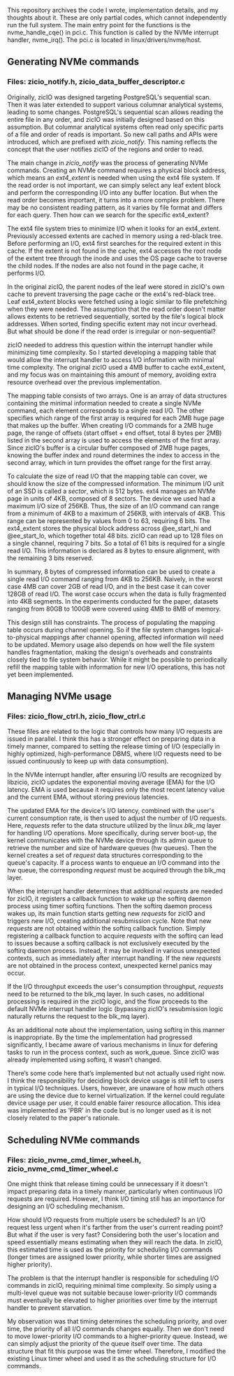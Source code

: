 This repository archives the code I wrote, implementation details, and my thoughts about it. These are only partial codes, which cannot independently run the full system. The main entry point for the functions is the nvme_handle_cqe() in pci.c. This function is called by the NVMe interrupt handler, nvme_irq(). The pci.c is located in linux/drivers/nvme/host.

## Generating NVMe commands

### Files: zicio_notify.h, zicio_data_buffer_descriptor.c

Originally, zicIO was designed targeting PostgreSQL's sequential scan. Then it was later extended to support various columnar analytical systems, leading to some changes. PostgreSQL's sequential scan allows reading the entire file in any order, and zicIO was initially designed based on this assumption. But columnar analytical systems often read only specific parts of a file and order of reads is important. So new call paths and APIs were introduced, which are prefixed with 
*zicio_notify*. This naming reflects the concept that the user notifies zicIO of the regions and order to read.

The main change in *zicio_notify* was the process of generating NVMe commands. Creating an NVMe command requires a physical block address, which means an *ext4_extent* is needed when using the ext4 file system. If the read order is not important, we can simply select any leaf extent block and perform the corresponding I/O into any buffer location. But when the read order becomes important, it turns into a more complex problem. There may be no consistent reading pattern, as it varies by file format and differs for each query. Then how can we search for the specific ext4_extent?

The ext4 file system tries to minimize I/O when it looks for an ext4_extent. Previously accessed extents are cached in memory using a red-black tree. Before performing an I/O, ext4 first searches for the required extent in this cache. If the extent is not found in the cache, ext4 accesses the root node of the extent tree through the inode and uses the OS page cache to traverse the child nodes. If the nodes are also not found in the page cache, it performs I/O.

In the original zicIO, the parent nodes of the leaf were stored in zicIO's own cache to prevent traversing the page cache or the ext4's red-black tree. Leaf ext4_extent blocks were fetched using a logic similar to file prefetching when they were needed. The assumption that the read order doesn't matter allows extents to be retrieved sequentially, sorted by the file's logical block addresses. When sorted, finding specific extent may not incur overhead. But what should be done if the read order is irregular or non-sequential?

zicIO needed to address this question within the interrupt handler while minimizing time complexity. So I started developing a mapping table that would allow the interrupt handler to access I/O information with minimal time complexity. The original zicIO used a 4MB buffer to cache ext4_extent, and my focus was on maintaining this amount of memory, avoiding extra resource overhead over the previous implementation.

The mapping table consists of two arrays. One is an array of data structures containing the minimal information needed to create a single NVMe command, each element corresponds to a single read I/O. The other specifies which range of the first array is required for each 2MB huge page that makes up the buffer. When creating I/O commands for a 2MB huge page, the range of offsets (start offset + end offset, total 8 bytes per 2MB) listed in the second array is used to access the elements of the first array. Since zicIO's buffer is a circular buffer composed of 2MB huge pages, knowing the buffer index and round determines the index to access in the second array, which in turn provides the offset range for the first array.

To calculate the size of read I/O that the mapping table can cover, we should know the size of the compressed information. The minimum I/O unit of an SSD is called a *sector*, which is 512 bytes. ext4 manages an NVMe page in units of 4KB, composed of 8 sectors. The device we used had a maximum I/O size of 256KB. Thus, the size of an I/O command can range from a minimum of 4KB to a maximum of 256KB, with intervals of 4KB. This range can be represented by values from 0 to 63, requiring 6 bits. The ext4_extent stores the physical block address across @ee_start_hi and @ee_start_lo, which together total 48 bits. zicIO can read up to 128 files on a single channel, requiring 7 bits. So a total of 61 bits is required for a single read I/O. This information is declared as 8 bytes to ensure alignment, with the remaining 3 bits reserved.

In summary, 8 bytes of compressed information can be used to create a single read I/O command ranging from 4KB to 256KB. Naively, in the worst case 4MB can cover 2GB of read I/O, and in the best case it can cover 128GB of read I/O. The worst case occurs when the data is fully fragmented into 4KB segments. In the experiments conducted for the paper, datasets ranging from 80GB to 100GB were covered using 4MB to 8MB of memory. 

This design still has constraints. The process of populating the mapping table occurs during channel opening. So if the file system changes logical-to-physical mappings after channel opening, affected information will need to be updated. Memory usage also depends on how well the file system handles fragmentation, making the design's overheads and constraints closely tied to file system behavior. While it might be possible to periodically refill the mapping table with information for new I/O operations, this has not yet been implemented.

## Managing NVMe usage

### Files: zicio_flow_ctrl.h, zicio_flow_ctrl.c

These files are related to the logic that controls how many I/O requests are issued in parallel. I think this has a stronger effect on preparing data in a timely manner, compared to setting the release timing of I/O (especially in highly optimized, high-performance DBMS, where I/O requests need to be issued continuously to keep up with data consumption).

In the NVMe interrupt handler, after ensuring I/O results are recognized by libzicio, zicIO updates the exponential moving average (EMA) for the I/O latency. EMA is used because it requires only the most recent latency value and the current EMA, without storing previous latencies.

The updated EMA for the device's I/O latency, combined with the user's current consumption rate, is then used to adjust the number of I/O requests. Here, *requests* refer to the data structure utilized by the linux *blk_mq* layer for handling I/O operations. More specifically, during server boot-up, the kernel communicates with the NVMe device through its admin queue to retrieve the number and size of hardware queues (hw queues). Then the kernel creates a set of *request* data structures corresponding to the queue's capacity. If a process wants to enqueue an I/O command into the hw queue, the corresponding *request* must be acquired through the blk_mq layer.

When the interrupt handler determines that additional *requests* are needed for zicIO, it registers a callback function to wake up the softirq daemon process using timer softirq functions. Then the softirq daemon process wakes up, its main function starts getting new *requests* for zicIO and triggers new I/O, creating additional resubmission cycle. Note that new *requests* are not obtained within the softirq callback function. Simply registering a callback function to acquire *requests* with the softirq can lead to issues because a softirq callback is not exclusively executed by the softirq daemon process. Instead, it may be invoked in various unexpected contexts, such as immediately after interrupt handling. If the new *requests* are not obtained in the process context, unexpected kernel panics may occur.

If the I/O throughput exceeds the user's consumption throughput, *requests* need to be returned to the blk_mq layer. In such cases, no additional processing is required in the zicIO logic, and the flow proceeds to the default NVMe interrupt handler logic (bypassing zicIO's resubmission logic naturally returns the request to the blk_mq layer).

As an additional note about the implementation, using softirq in this manner is inappropriate. By the time the implementation had progressed significantly, I became aware of various mechanisms in linux for defering tasks to run in the process context, such as work_queue. Since zicIO was already implemented using softirq, it wasn’t changed.

There’s some code here that’s implemented but not actually used right now. I think the responsibility for deciding block device usage is still left to users in typical I/O techniques. Users, however, are unaware of how much others are using the device due to kernel virtualization. If the kernel could regulate device usage per user, it could enable fairer resource allocation. This idea was implemented as 'PBR' in the code but is no longer used as it is not closely related to the paper's rationale.

## Scheduling NVMe commands

### Files: zicio_nvme_cmd_timer_wheel.h, zicio_nvme_cmd_timer_wheel.c

One might think that release timing could be unnecessary if it doesn't impact preparing data in a timely manner, particularly when continuous I/O requests are required. However, I think I/O timing still has an importance for designing an I/O scheduling mechanism.

How should I/O requests from multiple users be scheduled? Is an I/O request less urgent when it's farther from the user's current reading point? But what if the user is very fast? Considering both the user's location and speed essentially means estimating when they will reach the data. In zicIO, this estimated time is used as the priority for scheduling I/O commands (longer times are assigned lower priority, while shorter times are assigned higher priority).

The problem is that the interrupt handler is responsible for scheduling I/O commands in zicIO, requiring minimal time complexity. So simply using a multi-level queue was not suitable because lower-priority I/O commands must eventually be elevated to higher priorities over time by the interrupt handler to prevent starvation.

My observation was that timing determines the scheduling priority, and over time, the priority of all I/O commands changes equally. Then we don't need to move lower-priority I/O commands to a higher-priority queue. Instead, we can simply adjust the priority of the queue itself over time. The data structure that fit this purpose was the timer wheel. Therefore, I modified the existing Linux timer wheel and used it as the scheduling structure for I/O commands.
